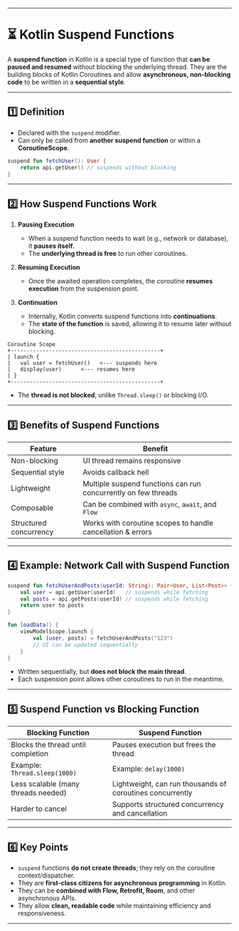 
---

# ⏳ Kotlin Suspend Functions

A **suspend function** in Kotlin is a special type of function that **can be paused and resumed** without blocking the underlying thread. They are the building blocks of Kotlin Coroutines and allow **asynchronous, non-blocking code** to be written in a **sequential style**.

---

## 1️⃣ Definition

* Declared with the `suspend` modifier.
* Can only be called from **another suspend function** or within a **CoroutineScope**.

```kotlin
suspend fun fetchUser(): User {
    return api.getUser() // suspends without blocking
}
```

---

## 2️⃣ How Suspend Functions Work

1. **Pausing Execution**

   * When a suspend function needs to wait (e.g., network or database), it **pauses itself**.
   * The **underlying thread is free** to run other coroutines.

2. **Resuming Execution**

   * Once the awaited operation completes, the coroutine **resumes execution** from the suspension point.

3. **Continuation**

   * Internally, Kotlin converts suspend functions into **continuations**.
   * The **state of the function** is saved, allowing it to resume later without blocking.

```text
Coroutine Scope
+-----------------------------------------------+
| launch {            
|   val user = fetchUser()   <--- suspends here
|   display(user)      <--- resumes here
| }
+-----------------------------------------------+
```

* The **thread is not blocked**, unlike `Thread.sleep()` or blocking I/O.

---

## 3️⃣ Benefits of Suspend Functions

| Feature                | Benefit                                                        |
| ---------------------- | -------------------------------------------------------------- |
| Non-blocking           | UI thread remains responsive                                   |
| Sequential style       | Avoids callback hell                                           |
| Lightweight            | Multiple suspend functions can run concurrently on few threads |
| Composable             | Can be combined with `async`, `await`, and `Flow`              |
| Structured concurrency | Works with coroutine scopes to handle cancellation & errors    |

---

## 4️⃣ Example: Network Call with Suspend Function

```kotlin
suspend fun fetchUserAndPosts(userId: String): Pair<User, List<Post>> {
    val user = api.getUser(userId)   // suspends while fetching
    val posts = api.getPosts(userId) // suspends while fetching
    return user to posts
}

fun loadData() {
    viewModelScope.launch {
        val (user, posts) = fetchUserAndPosts("123")
        // UI can be updated sequentially
    }
}
```

* Written sequentially, but **does not block the main thread**.
* Each suspension point allows other coroutines to run in the meantime.

---

## 5️⃣ Suspend Function vs Blocking Function

| Blocking Function                   | Suspend Function                                          |
| ----------------------------------- | --------------------------------------------------------- |
| Blocks the thread until completion  | Pauses execution but frees the thread                     |
| Example: `Thread.sleep(1000)`       | Example: `delay(1000)`                                    |
| Less scalable (many threads needed) | Lightweight, can run thousands of coroutines concurrently |
| Harder to cancel                    | Supports structured concurrency and cancellation          |

---

## 6️⃣ Key Points

* `suspend` functions **do not create threads**; they rely on the coroutine context/dispatcher.
* They are **first-class citizens for asynchronous programming** in Kotlin.
* They can be **combined with Flow, Retrofit, Room**, and other asynchronous APIs.
* They allow **clean, readable code** while maintaining efficiency and responsiveness.

---

